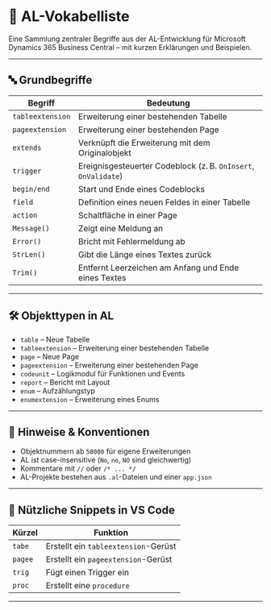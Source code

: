 # 📘 AL-Vokabelliste

Eine Sammlung zentraler Begriffe aus der AL-Entwicklung für Microsoft Dynamics 365 Business Central – mit kurzen Erklärungen und Beispielen.

---

## 🔤 Grundbegriffe

| Begriff           | Bedeutung                                                                 |
|------------------|---------------------------------------------------------------------------|
| `tableextension` | Erweiterung einer bestehenden Tabelle                                     |
| `pageextension`  | Erweiterung einer bestehenden Page                                        |
| `extends`        | Verknüpft die Erweiterung mit dem Originalobjekt                         |
| `trigger`        | Ereignisgesteuerter Codeblock (z. B. `OnInsert`, `OnValidate`)            |
| `begin/end`      | Start und Ende eines Codeblocks                                           |
| `field`          | Definition eines neuen Feldes in einer Tabelle                           |
| `action`         | Schaltfläche in einer Page                                                |
| `Message()`      | Zeigt eine Meldung an                                                     |
| `Error()`        | Bricht mit Fehlermeldung ab                                               |
| `StrLen()`       | Gibt die Länge eines Textes zurück                                        |
| `Trim()`         | Entfernt Leerzeichen am Anfang und Ende eines Textes                     |

---

## 🛠️ Objekttypen in AL

- `table` – Neue Tabelle
- `tableextension` – Erweiterung einer bestehenden Tabelle
- `page` – Neue Page
- `pageextension` – Erweiterung einer bestehenden Page
- `codeunit` – Logikmodul für Funktionen und Events
- `report` – Bericht mit Layout
- `enum` – Aufzählungstyp
- `enumextension` – Erweiterung eines Enums

---

## 📌 Hinweise & Konventionen

- Objektnummern ab `50000` für eigene Erweiterungen
- AL ist case-insensitive (`No`, `no`, `NO` sind gleichwertig)
- Kommentare mit `//` oder `/* ... */`
- AL-Projekte bestehen aus `.al`-Dateien und einer `app.json`

---

## 📎 Nützliche Snippets in VS Code

| Kürzel | Funktion                     |
|--------|------------------------------|
| `tabe` | Erstellt ein `tableextension`-Gerüst |
| `pagee`| Erstellt ein `pageextension`-Gerüst |
| `trig` | Fügt einen Trigger ein       |
| `proc` | Erstellt eine `procedure`    |

---
